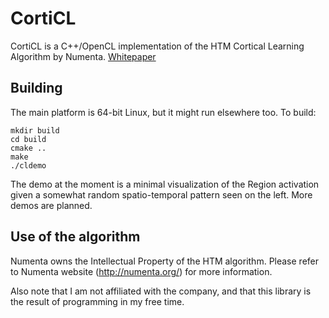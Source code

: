 CortiCL
=
CortiCL is a C++/OpenCL implementation of the HTM Cortical Learning Algorithm by Numenta. [Whitepaper](http://numenta.org/resources/HTM_CorticalLearningAlgorithms.pdf)

Building
-
The main platform is 64-bit Linux, but it might run elsewhere too. To build:

	mkdir build
	cd build
	cmake ..
	make
	./cldemo

The demo at the moment is a minimal visualization of the Region activation given a somewhat random spatio-temporal pattern seen on the left. More demos are planned.

Use of the algorithm
-

Numenta owns the Intellectual Property of the HTM algorithm. Please refer to Numenta website (http://numenta.org/) for more information.

Also note that I am not affiliated with the company, and that this library is the result of programming in my free time.
